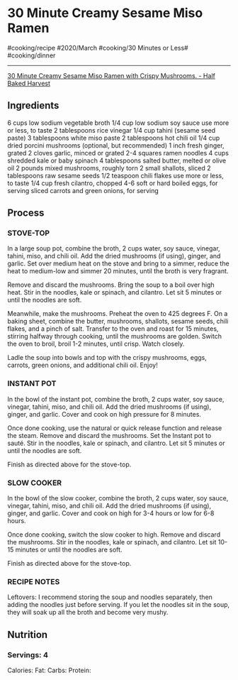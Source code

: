 # 30 Minute Creamy Sesame Miso Ramen
#cooking/recipe #2020/March #cooking/30 Minutes or Less# #cooking/dinner
- - - -
[30 Minute Creamy Sesame Miso Ramen with Crispy Mushrooms. - Half Baked Harvest](https://www.halfbakedharvest.com/creamy-sesame-miso-ramen/)

## Ingredients
6 cups low sodium vegetable broth
1/4 cup low sodium soy sauce use more or less, to taste
2 tablespoons rice vinegar
1/4 cup tahini (sesame seed paste)
3 tablespoons white miso paste
2 tablespoons hot chili oil
1/4 cup dried porcini mushrooms (optional, but recommended)
1 inch fresh ginger, grated
2 cloves garlic, minced or grated
2-4 squares ramen noodles
4 cups shredded kale or baby spinach
4 tablespoons salted butter, melted or olive oil
2 pounds mixed mushrooms, roughly torn
2 small shallots, sliced
2 tablespoons raw sesame seeds
1/2 teaspoon chili flakes use more or less, to taste
1/4 cup fresh cilantro, chopped
4-6 soft or hard boiled eggs, for serving
sliced carrots and green onions, for serving

## Process
### STOVE-TOP
In a large soup pot, combine the broth, 2 cups water, soy sauce, vinegar, tahini, miso, and chili oil. Add the dried mushrooms (if using), ginger, and garlic. Set over medium heat on the stove and bring to a simmer, reduce the heat to medium-low and simmer 20 minutes, until the broth is very fragrant.

Remove and discard the mushrooms. Bring the soup to a boil over high heat. Stir in the noodles, kale or spinach, and cilantro. Let sit 5 minutes or until the noodles are soft.

Meanwhile, make the mushrooms. Preheat the oven to 425 degrees F. On a baking sheet, combine the butter, mushrooms, shallots, sesame seeds, chili flakes, and a pinch of salt. Transfer to the oven and roast for 15 minutes, stirring halfway through cooking, until the mushrooms are golden. Switch the oven to broil, broil 1-2 minutes, until crisp. Watch closely.

Ladle the soup into bowls and top with the crispy mushrooms, eggs, carrots, green onions, and additional chili oil. Enjoy!

### INSTANT POT
In the bowl of the instant pot, combine the broth, 2 cups water, soy sauce, vinegar, tahini, miso, and chili oil. Add the dried mushrooms (if using), ginger, and garlic. Cover and cook on high pressure for 8 minutes.

Once done cooking, use the natural or quick release function and release the steam. Remove and discard the mushrooms. Set the Instant pot to sauté. Stir in the noodles, kale or spinach, and cilantro. Let sit 5 minutes or until the noodles are soft.

Finish as directed above for the stove-top.

### SLOW COOKER
In the bowl of the slow cooker, combine the broth, 2 cups water, soy sauce, vinegar, tahini, miso, and chili oil. Add the dried mushrooms (if using), ginger, and garlic. Cover and cook on high for 3-4 hours or low for 6-8 hours.

Once done cooking, switch the slow cooker to high. Remove and discard the mushrooms. Stir in the noodles, kale or spinach, and cilantro. Let sit 10-15 minutes or until the noodles are soft.

Finish as directed above for the stove-top.

### RECIPE NOTES
Leftovers: I recommend storing the soup and noodles separately, then adding the noodles just before serving. If you let the noodles sit in the soup, they will soak up all the broth and become very mushy.

## Nutrition
### Servings: 4
Calories: 
Fat: 
Carbs: 
Protein: 